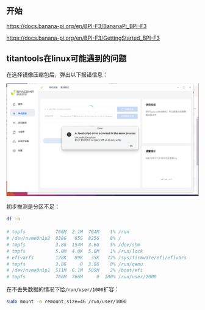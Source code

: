 ## 开始

https://docs.banana-pi.org/en/BPI-F3/BananaPi_BPI-F3

https://docs.banana-pi.org/en/BPI-F3/GettingStarted_BPI-F3

## titantools在linux可能遇到的问题

在选择镜像压缩包后，弹出以下报错信息：

![titan-errors](./images/titan-errors.png)

初步推测是分区不足：

```bash
df -h

# tmpfs           766M  2.1M  764M    1% /run
# /dev/nvme0n1p2  938G   65G  825G    8% /
# tmpfs           3.8G  154M  3.6G    5% /dev/shm
# tmpfs           5.0M  4.0K  5.0M    1% /run/lock
# efivarfs        128K   89K   35K   72% /sys/firmware/efi/efivars
# tmpfs           3.8G     0  3.8G    0% /run/qemu
# /dev/nvme0n1p1  511M  6.1M  505M    2% /boot/efi
# tmpfs           766M  766M     0  100% /run/user/1000
```

在不丢失数据的情况下给`/run/user/1000`扩容：

```bash
sudo mount -o remount,size=4G /run/user/1000
```

